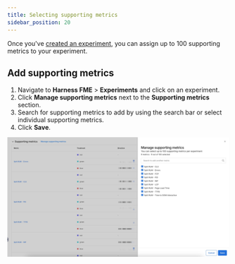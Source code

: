 ```yaml
---
title: Selecting supporting metrics
sidebar_position: 20
---
```


Once you've [created an experiment](../../setup/), you can assign up to 100 supporting metrics to your experiment. 

## Add supporting metrics

1. Navigate to **Harness FME** > **Experiments** and click on an experiment.
1. Click **Manage supporting metrics** next to the **Supporting metrics** section.
1. Search for supporting metrics to add by using the search bar or select individual supporting metrics.
1. Click **Save**. 

![Manage supporting metrics](../../static/supporting-metrics.png)